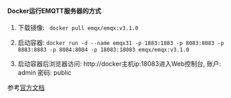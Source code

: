 
#### Docker运行EMQTT服务器的方式

1. 下载镜像: ` docker pull emqx/emqx:v3.1.0`

2. 启动容器: `docker run -d --name emqx31 -p 1883:1883 -p 8083:8083 -p 8883:8883 -p 8084:8084 -p 18083:18083 emqx/emqx:v3.1.0`

3. 启动容器后浏览器访问: http://docker主机ip:18083进入Web控制台,
   账户: admin 密码: public
 
   
 参考[官方文档](https://docs.emqx.io/broker/v3/cn/getstarted.html)